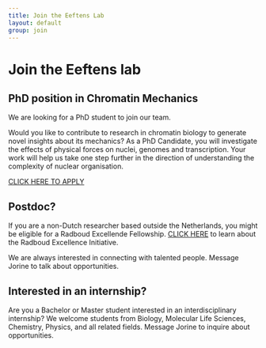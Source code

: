 ```yaml
---
title: Join the Eeftens Lab
layout: default
group: join
---
```

# Join the Eeftens lab

## PhD position in Chromatin Mechanics
We are looking for a PhD student to join our team. 

Would you like to contribute to research in chromatin biology to generate novel insights about its mechanics? As a PhD Candidate, you will investigate the effects of physical forces on nuclei, genomes and transcription. Your work will help us take one step further in the direction of understanding the complexity of nuclear organisation.

[CLICK HERE TO APPLY](https://www.ru.nl/en/working-at/job-opportunities/phd-candidate-in-chromatin-mechanics)

## Postdoc?
If you are a non-Dutch researcher based outside the Netherlands, you might be eligible for a Radboud Excellende Fellowship. [CLICK HERE](https://www.ru.nl/excellence/nomination/initiative/) to learn about the Radboud Excellence Initiative.

We are always interested in connecting with talented people. Message Jorine to talk about opportunities. 

## Interested in an internship?
Are you a Bachelor or Master student interested in an interdisciplinary internship? We welcome students from Biology, Molecular Life Sciences, Chemistry, Physics, and all related fields. Message Jorine to inquire about opportunities. 
